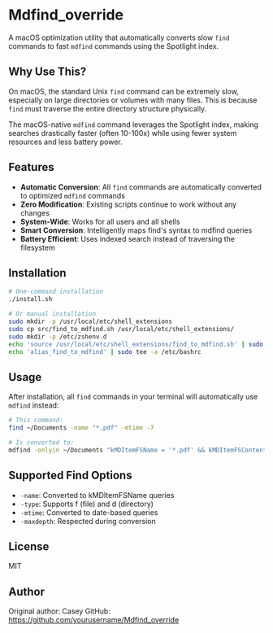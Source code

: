 # Mdfind_override

A macOS optimization utility that automatically converts slow `find` commands to fast `mdfind` commands using the Spotlight index.

## Why Use This?

On macOS, the standard Unix `find` command can be extremely slow, especially on large directories or volumes with many files. This is because `find` must traverse the entire directory structure physically.

The macOS-native `mdfind` command leverages the Spotlight index, making searches drastically faster (often 10-100x) while using fewer system resources and less battery power.

## Features

- **Automatic Conversion**: All `find` commands are automatically converted to optimized `mdfind` commands
- **Zero Modification**: Existing scripts continue to work without any changes
- **System-Wide**: Works for all users and all shells
- **Smart Conversion**: Intelligently maps find's syntax to mdfind queries
- **Battery Efficient**: Uses indexed search instead of traversing the filesystem

## Installation

```bash
# One-command installation
./install.sh

# Or manual installation
sudo mkdir -p /usr/local/etc/shell_extensions
sudo cp src/find_to_mdfind.sh /usr/local/etc/shell_extensions/
sudo mkdir -p /etc/zshenv.d
echo 'source /usr/local/etc/shell_extensions/find_to_mdfind.sh' | sudo tee -a /etc/bashrc
echo 'alias_find_to_mdfind' | sudo tee -a /etc/bashrc
```

## Usage

After installation, all `find` commands in your terminal will automatically use `mdfind` instead:

```bash
# This command:
find ~/Documents -name "*.pdf" -mtime -7

# Is converted to:
mdfind -onlyin ~/Documents "kMDItemFSName = '*.pdf' && kMDItemFSContentChangeDate > $time.today(-7)"
```

## Supported Find Options

- `-name`: Converted to kMDItemFSName queries
- `-type`: Supports f (file) and d (directory)
- `-mtime`: Converted to date-based queries
- `-maxdepth`: Respected during conversion

## License

MIT

## Author

Original author: Casey
GitHub: https://github.com/yourusername/Mdfind_override
